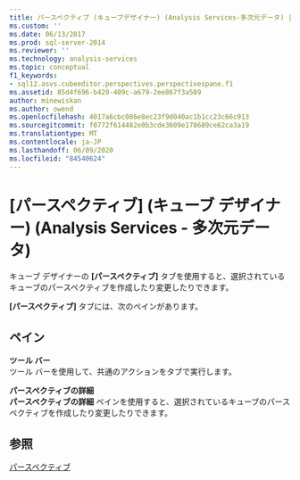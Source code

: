 ```yaml
---
title: パースペクティブ (キューブデザイナー) (Analysis Services-多次元データ) |Microsoft Docs
ms.custom: ''
ms.date: 06/13/2017
ms.prod: sql-server-2014
ms.reviewer: ''
ms.technology: analysis-services
ms.topic: conceptual
f1_keywords:
- sql12.asvs.cubeeditor.perspectives.perspectivespane.f1
ms.assetid: 85d4f696-b429-409c-a679-2ee867f3a589
author: minewiskan
ms.author: owend
ms.openlocfilehash: 4017a6cbc086e8ec23f9d040ac1b1cc23c66c913
ms.sourcegitcommit: f0772f614482e0b3cde3609e178689ce62ca3a19
ms.translationtype: MT
ms.contentlocale: ja-JP
ms.lasthandoff: 06/09/2020
ms.locfileid: "84540624"
---
```

# <a name="perspectives-cube-designer-analysis-services---multidimensional-data"></a>[パースペクティブ] (キューブ デザイナー) (Analysis Services - 多次元データ)
  キューブ デザイナーの **[パースペクティブ]** タブを使用すると、選択されているキューブのパースペクティブを作成したり変更したりできます。  
  
 **[パースペクティブ]** タブには、次のペインがあります。  
  
## <a name="panes"></a>ペイン  
 **ツール バー**  
 ツール バーを使用して、共通のアクションをタブで実行します。  
  
 **パースペクティブの詳細**  
 **パースペクティブの詳細** ペインを使用すると、選択されているキューブのパースペクティブを作成したり変更したりできます。  
  
## <a name="see-also"></a>参照  
 [パースペクティブ](multidimensional-models-olap-logical-cube-objects/perspectives.md)  
  
  
